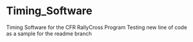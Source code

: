 # Timing_Software
Timing Software for the CFR RallyCross Program
Testing new line of code as a sample for the readme branch
